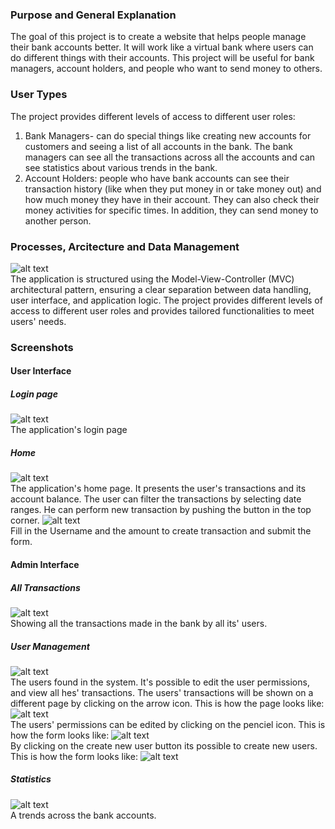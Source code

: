 ### Purpose and General Explanation
The goal of this project is to create a website that helps people manage their bank accounts better. It will work like a virtual bank where users can do different things with their accounts. This project will be useful for bank managers, account holders, and people who want to send money to others. 
### User Types
 The project provides different levels of access to different user roles:
1. Bank Managers- can do special things like creating new accounts for customers and seeing a list of all accounts in the bank. The bank managers can see all the transactions across all the accounts and can see statistics about various  trends in the bank.
2. Account Holders: people who have bank accounts can see their transaction history (like when they put money in or take money out) and how much money they have in their account. They can also check their money activities for specific times. 
In addition, they can send money to another person. 
### Processes, Arcitecture and Data Management
![alt text](https://github.com/shirelyakim/Bank_SSR/blob/main/readme/architecture.png?raw=true) <br />
The application is structured using the Model-View-Controller (MVC) architectural pattern, ensuring a clear separation between data handling, user interface, and application logic. The project provides different levels of access to different user roles and provides tailored functionalities to meet users' needs.
### Screenshots
#### User Interface
##### Login page
![alt text](https://github.com/shirelyakim/Bank_SSR/blob/main/readme/login.png?raw=true) <br />
The application's login page
##### Home
![alt text](https://github.com/shirelyakim/Bank_SSR/blob/main/readme/home.png?raw=true) <br />
The application's home page. It presents the user's transactions and its account balance. 
The user can filter the transactions by selecting  date ranges.
He can perform new transaction by pushing the button in the top corner.
![alt text](https://github.com/shirelyakim/Bank_SSR/blob/main/readme/home_form.png?raw=true) <br />
Fill in the Username and the amount to create transaction and submit the form.
#### Admin Interface
##### All Transactions
![alt text](https://github.com/shirelyakim/Bank_SSR/blob/main/readme/all_transactions.png?raw=true) <br />
Showing all the transactions made in the bank by all its' users.
##### User Management
![alt text](https://github.com/shirelyakim/Bank_SSR/blob/main/readme/manage_users.png?raw=true) <br />
The users found in the system. It's possible to edit the user permissions, and view all hes' transactions.
The users' transactions will be shown on a different page by clicking on the arrow icon. This is how the page looks like: 
![alt text](https://github.com/shirelyakim/Bank_SSR/blob/main/readme/all_user_transactions.png?raw=true) <br />
The users' permissions can be edited by clicking on the penciel icon. This is how the form looks like:
![alt text](https://github.com/shirelyakim/Bank_SSR/blob/main/readme/edit_user.png?raw=true) <br />
By clicking on the create new user button its possible to create new users. This is how the form looks like:
![alt text](https://github.com/shirelyakim/Bank_SSR/blob/main/readme/new_user_form.png?raw=true) <br />
##### Statistics
![alt text](https://github.com/shirelyakim/Bank_SSR/blob/main/readme/statistics.png?raw=true) <br />
A trends across the bank accounts.